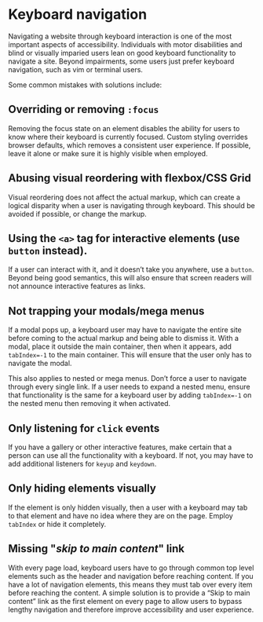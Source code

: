 # Keyboard navigation

Navigating a website through keyboard interaction is one of the most important aspects of accessibility. Individuals with motor disabilities and blind or visually imparied users lean on good keyboard functionality to navigate a site. Beyond impairments, some users just prefer keyboard navigation, such as vim or terminal users.

Some common mistakes with solutions include:

## Overriding or removing `:focus`

Removing the focus state on an element disables the ability for users to know where their keyboard is currently focused. Custom styling overrides browser defaults, which removes a consistent user experience. If possible, leave it alone or make sure it is highly visible when employed.

## Abusing visual reordering with flexbox/CSS Grid

Visual reordering does not affect the actual markup, which can create a logical disparity when a user is navigating through keyboard. This should be avoided if possible, or change the markup.

## Using the `<a>` tag for interactive elements \(use `button` instead\).

If a user can interact with it, and it doesn’t take you anywhere, use a `button`. Beyond being good semantics, this will also ensure that screen readers will not announce interactive features as links.

## Not trapping your modals/mega menus

If a modal pops up, a keyboard user may have to navigate the entire site before coming to the actual markup and being able to dismiss it. With a modal, place it outside the main container, then when it appears, add `tabIndex=-1` to the main container. This will ensure that the user only has to navigate the modal.

This also applies to nested or mega menus. Don’t force a user to navigate through every single link. If a user needs to expand a nested menu, ensure that functionality is the same for a keyboard user by adding `tabIndex=-1` on the nested menu then removing it when activated.

## Only listening for `click` events

If you have a gallery or other interactive features, make certain that a person can use all the functionality with a keyboard. If not, you may have to add additional listeners for `keyup` and `keydown`.

## Only hiding elements visually

If the element is only hidden visually, then a user with a keyboard may tab to that element and have no idea where they are on the page. Employ `tabIndex` or hide it completely.

## Missing "_skip to main content_" link

With every page load, keyboard users have to go through common top level elements such as the header and navigation before reaching content. If you have a lot of navigation elements, this means they must tab over every item before reaching the content. A simple solution is to provide a “Skip to main content” link as the first element on every page to allow users to bypass lengthy navigation and therefore improve accessibility and user experience.

